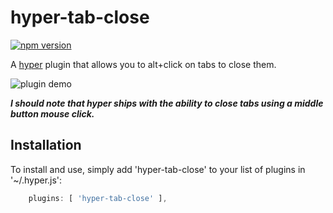 # hyper-tab-close

[![npm version](https://badge.fury.io/js/hyper-tab-close.svg)](https://badge.fury.io/js/hyper-tab-close)

A [hyper](https://hyper.is/) plugin that allows you to alt+click on tabs to close them. 

![plugin demo](https://media.giphy.com/media/xUNd9ETJMURAoYQNYk/giphy.gif)

***I should note that hyper ships with the ability to close tabs using a middle button mouse click.***

## Installation

To install and use, simply add 'hyper-tab-close' to your list of plugins in '~/.hyper.js':

```javascript
    plugins: [ 'hyper-tab-close' ],
```